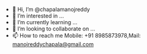 - 👋 Hi, I’m @chapalamanojreddy
- 👀 I’m interested in ...
- 🌱 I’m currently learning ...
- 💞️ I’m looking to collaborate on ...
- 📫 How to reach me Mobile:  +91 8985873978,Mail: manojreddychapala@gmail.com

<!---
chapalamanojreddy/chapalamanojreddy is a ✨ special ✨ repository because its `README.md` (this file) appears on your GitHub profile.
You can click the Preview link to take a look at your changes.
--->
